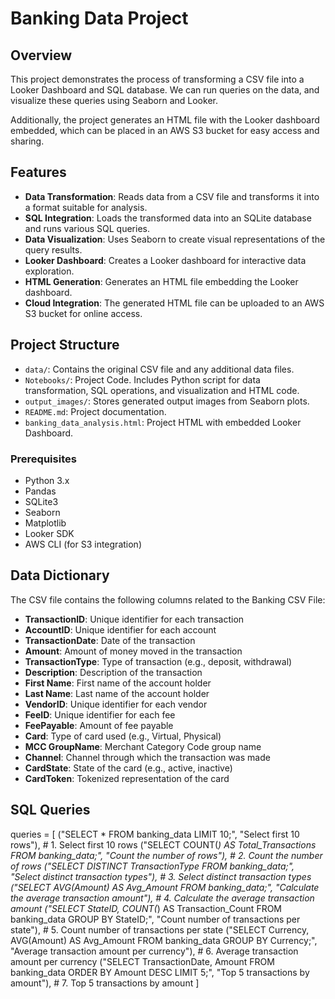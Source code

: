 # Banking Data Project

## Overview

This project demonstrates the process of transforming a CSV file into a Looker Dashboard and SQL database. We can run queries on the data, and visualize these queries using Seaborn and Looker.

Additionally, the project generates an HTML file with the Looker dashboard embedded, which can be placed in an AWS S3 bucket for easy access and sharing.

## Features

- **Data Transformation**: Reads data from a CSV file and transforms it into a format suitable for analysis.
- **SQL Integration**: Loads the transformed data into an SQLite database and runs various SQL queries.
- **Data Visualization**: Uses Seaborn to create visual representations of the query results.
- **Looker Dashboard**: Creates a Looker dashboard for interactive data exploration.
- **HTML Generation**: Generates an HTML file embedding the Looker dashboard.
- **Cloud Integration**: The generated HTML file can be uploaded to an AWS S3 bucket for online access.

## Project Structure

- `data/`: Contains the original CSV file and any additional data files.
- `Notebooks/`: Project Code. Includes Python script for data transformation, SQL operations, and visualization and HTML code.  
- `output_images/`: Stores generated output images from Seaborn plots.
- `README.md`: Project documentation.
- `banking_data_analysis.html`: Project HTML with embedded Looker Dashboard.

### Prerequisites

- Python 3.x
- Pandas
- SQLite3
- Seaborn
- Matplotlib
- Looker SDK
- AWS CLI (for S3 integration)



## Data Dictionary

The CSV file contains the following columns related to the Banking CSV File:

- **TransactionID**: Unique identifier for each transaction
- **AccountID**: Unique identifier for each account
- **TransactionDate**: Date of the transaction
- **Amount**: Amount of money moved in the transaction
- **TransactionType**: Type of transaction (e.g., deposit, withdrawal)
- **Description**: Description of the transaction
- **First Name**: First name of the account holder
- **Last Name**: Last name of the account holder
- **VendorID**: Unique identifier for each vendor
- **FeeID**: Unique identifier for each fee
- **FeePayable**: Amount of fee payable
- **Card**: Type of card used (e.g., Virtual, Physical)
- **MCC GroupName**: Merchant Category Code group name
- **Channel**: Channel through which the transaction was made
- **CardState**: State of the card (e.g., active, inactive)
- **CardToken**: Tokenized representation of the card

## SQL Queries 

queries = [
    ("SELECT * FROM banking_data LIMIT 10;", "Select first 10 rows"),  # 1. Select first 10 rows
    ("SELECT COUNT(*) AS Total_Transactions FROM banking_data;", "Count the number of rows"),  # 2. Count the number of rows
    ("SELECT DISTINCT TransactionType FROM banking_data;", "Select distinct transaction types"),  # 3. Select distinct transaction types
    ("SELECT AVG(Amount) AS Avg_Amount FROM banking_data;", "Calculate the average transaction amount"),  # 4. Calculate the average transaction amount
    ("SELECT StateID, COUNT(*) AS Transaction_Count FROM banking_data GROUP BY StateID;", "Count number of transactions per state"),  # 5. Count number of transactions per state
    ("SELECT Currency, AVG(Amount) AS Avg_Amount FROM banking_data GROUP BY Currency;", "Average transaction amount per currency"),  # 6. Average transaction amount per currency
    ("SELECT TransactionDate, Amount FROM banking_data ORDER BY Amount DESC LIMIT 5;", "Top 5 transactions by amount"),  # 7. Top 5 transactions by amount
]


